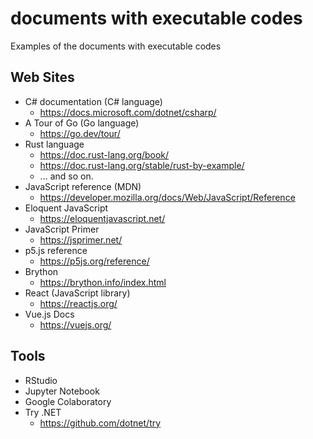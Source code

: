 # documents with executable codes
Examples of the documents with executable codes

## Web Sites
* C# documentation (C# language)
  * https://docs.microsoft.com/dotnet/csharp/
* A Tour of Go (Go language)
  * https://go.dev/tour/
* Rust language
  * https://doc.rust-lang.org/book/
  * https://doc.rust-lang.org/stable/rust-by-example/
  * ... and so on.
* JavaScript reference (MDN)
  * https://developer.mozilla.org/docs/Web/JavaScript/Reference
* Eloquent JavaScript
  * https://eloquentjavascript.net/
* JavaScript Primer
  * https://jsprimer.net/
* p5.js reference
  * https://p5js.org/reference/
* Brython
  * https://brython.info/index.html
* React (JavaScript library)
  * https://reactjs.org/
* Vue.js Docs
  * https://vuejs.org/  

## Tools
* RStudio
* Jupyter Notebook
* Google Colaboratory
* Try .NET
  * https://github.com/dotnet/try 
